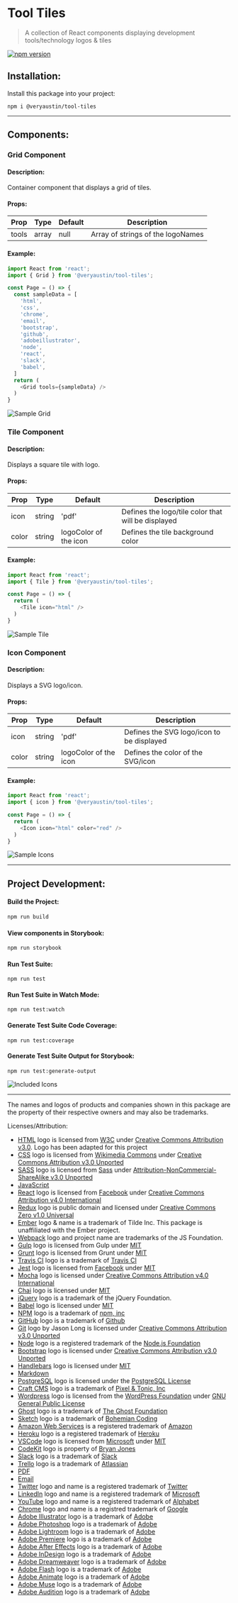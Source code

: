 # Tool Tiles

> A collection of React components displaying development tools/technology logos & tiles

[![npm version](https://img.shields.io/npm/v/@veryaustin/tool-tiles.svg?color=%23b6353b&style=popout-square)](https://www.npmjs.com/package/@veryaustin/tool-tiles)

## Installation:
Install this package into your project:
```
npm i @veryaustin/tool-tiles
```

---
## Components:

### Grid Component
#### Description:
Container component that displays a grid of tiles.
#### Props:
|Prop|Type|Default|Description|
|---|---|---|---|
|tools|array|null|Array of strings of the logoNames|

#### Example:
```javascript
import React from 'react';
import { Grid } from '@veryaustin/tool-tiles';

const Page = () => {
  const sampleData = [
    'html',
    'css',
    'chrome',
    'email',
    'bootstrap',
    'github',
    'adobeillustrator',
    'node',
    'react',
    'slack',
    'babel',
  ]
  return (
    <Grid tools={sampleData} />
  )
}
```
![Sample Grid](https://raw.githubusercontent.com/veryaustin/tool-tiles/master/docs/img/sampleGrid.png)


### Tile Component
#### Description:
Displays a square tile with logo.
#### Props:
|Prop|Type|Default|Description|
|---|---|---|---|
|icon|string|'pdf'|Defines the logo/tile color that will be displayed|
|color|string|logoColor of the icon|Defines the tile background color|

#### Example:
```javascript
import React from 'react';
import { Tile } from '@veryaustin/tool-tiles';

const Page = () => {
  return (
    <Tile icon="html" />
  )
}
```
![Sample Tile](https://raw.githubusercontent.com/veryaustin/tool-tiles/master/docs/img/sampleTile.png)


### Icon Component
#### Description:
Displays a SVG logo/icon.
#### Props:
|Prop|Type|Default|Description|
|---|---|---|---|
|icon|string|'pdf'|Defines the SVG logo/icon to be displayed|
|color|string|logoColor of the icon|Defines the color of the SVG/icon|

#### Example:
```javascript
import React from 'react';
import { icon } from '@veryaustin/tool-tiles';

const Page = () => {
  return (
    <Icon icon="html" color="red" />
  )
}
```
![Sample Icons](https://raw.githubusercontent.com/veryaustin/tool-tiles/master/docs/img/sampleIcon.png)


---
## Project Development:

#### Build the Project:
```bash
npm run build
```

#### View components in Storybook:
```bash
npm run storybook
```


#### Run Test Suite:
```
npm run test 
```

#### Run Test Suite in Watch Mode:
```
npm run test:watch 
```

#### Generate Test Suite Code Coverage:
```
npm run test:coverage 
```

#### Generate Test Suite Output for Storybook:
```
npm run test:generate-output
```

![Included Icons](https://raw.githubusercontent.com/veryaustin/tool-tiles/master/docs/img/iconsProof.png)

___
The names and logos of products and companies shown in this package are the property of their respective owners and may also be trademarks.

Licenses/Attribution:
* [HTML] logo is licensed from [W3C](https://www.w3c.org/html/logo) under [Creative Commons Attribution v3.0](https://creativecommons.org/licenses/by/3.0/legalcode). Logo has been adapted for this project
* [CSS] logo is licensed from [Wikimedia Commons](https://commons.wikimedia.org/wiki/File:CSS3_logo_and_wordmark.svg) under [Creative Commons Attribution v3.0 Unported](https://creativecommons.org/licenses/by/3.0/deed.en)
* [SASS] logo is licensed from [Sass](https://sass-lang.com/styleguide/brand) under [Attribution-NonCommercial-ShareAlike v3.0 Unported](https://creativecommons.org/licenses/by-nc-sa/3.0/deed.en_US)
* [JavaScript]
* [React] logo is licensed from [Facebook](https://facebook.com) under [Creative Commons Attribution v4.0 International](https://creativecommons.org/licenses/by/4.0/)
* [Redux] logo is public domain and licensed under [Creative Commons Zero v1.0 Universal](https://creativecommons.org/publicdomain/zero/1.0/)
* [Ember] logo & name is a trademark of Tilde Inc. This package is unaffiliated with the Ember project.
* [Webpack] logo and project name are trademarks of the JS Foundation.
* [Gulp] logo is licensed from Gulp under [MIT](https://opensource.org/licenses/MIT)
* [Grunt] logo is licensed from Grunt under [MIT](https://opensource.org/licenses/MIT)
* [Travis CI] logo is a trademark of [Travis CI]
* [Jest] logo is licensed from [Facebook](https://facebook.com) under [MIT](https://opensource.org/licenses/MIT)
* [Mocha] logo is licensed under [Creative Commons Attribution v4.0 International](https://creativecommons.org/licenses/by/4.0/)
* [Chai] logo is licensed under [MIT](https://opensource.org/licenses/MIT)
* [jQuery] logo is a trademark of the jQuery Foundation.
* [Babel] logo is licensed under [MIT](https://opensource.org/licenses/MIT)
* [NPM] logo is a trademark of [npm, inc](https://npmjs.com)
* [GitHub] logo is a trademark of [Github]
* [Git] logo by Jason Long is licensed under [Creative Commons Attribution v3.0 Unported](https://creativecommons.org/licenses/by/3.0/)
* [Node] logo is a registered trademark of the [Node.js Foundation](https://foundation.nodejs.org/)
* [Bootstrap] logo is licensed under [Creative Commons Attribution v3.0 Unported](https://creativecommons.org/licenses/by/3.0/)
* [Handlebars] logo is licensed under [MIT](https://opensource.org/licenses/MIT)
* [Markdown]
* [PostgreSQL] logo is licensed under the [PostgreSQL License](https://opensource.org/licenses/postgresql)
* [Craft CMS] logo is a trademark of [Pixel & Tonic, Inc](https://pixelandtonic.com/)
* [Wordpress] logo is licensed from the [WordPress Foundation](https://wordpressfoundation.org/) under [GNU General Public License](https://www.gnu.org/copyleft/gpl.html)
* [Ghost] logo is a trademark of [The Ghost Foundation](https://ghost.org/contact/)
* [Sketch] logo is a trademark of [Bohemian Coding](http://bohemiancoding.com/)
* [Amazon Web Services] is a registered trademark of [Amazon](https://amazon.com)
* [Heroku] logo is a registered trademark of [Heroku]
* [VSCode] logo is licensed from [Microsoft] under [MIT](https://opensource.org/licenses/MIT)
* [CodeKit] logo is property of [Bryan Jones](https://twitter.com/bdkjones)
* [Slack] logo is a trademark of [Slack]
* [Trello] logo is a trademark of [Atlassian]
* [PDF]
* [Email]
* [Twitter] logo and name is a registered trademark of [Twitter]
* [LinkedIn] logo and name is a registered trademark of [Microsoft]
* [YouTube] logo and name is a registered trademark of [Alphabet]
* [Chrome] logo and name is a registred trademark of [Google]
* [Adobe Illustrator] logo is a trademark of [Adobe]
* [Adobe Photoshop] logo is a trademark of [Adobe]
* [Adobe Lightroom] logo is a trademark of [Adobe]
* [Adobe Premiere] logo is a trademark of [Adobe]
* [Adobe After Effects] logo is a trademark of [Adobe]
* [Adobe InDesign] logo is a trademark of [Adobe]
* [Adobe Dreamweaver] logo is a trademark of [Adobe]
* [Adobe Flash] logo is a trademark of [Adobe]
* [Adobe Animate] logo is a trademark of [Adobe]
* [Adobe Muse] logo is a trademark of [Adobe]
* [Adobe Audition] logo is a trademark of [Adobe]

[HTML]: https://www.w3.org/TR/html5/
[CSS]: https://www.w3.org/Style/CSS/
[SASS]: http://sass-lang.com/
[JavaScript]: https://www.w3.org/standards/webdesign/script/
[React]: https://facebook.github.io/react/
[Redux]: http://redux.js.org/
[Ember]: https://emberjs.com/
[Webpack]: https://webpack.github.io/
[Gulp]: http://gulpjs.com/
[Grunt]: http://gruntjs.com/
[Travis CI]: https://travis-ci.com/
[Jest]: https://facebook.github.io/jest/
[Mocha]: https://mochajs.org/
[Chai]: http://chaijs.com/
[jQuery]: https://jquery.com/
[Babel]: https://babeljs.io/
[NPM]: https://npmjs.com/
[GitHub]: https://github.com/
[Git]: https://git-scm.com/
[Node]: https://nodejs.org/
[Bootstrap]: http://getbootstrap.com/
[Handlebars]: https://handlebarsjs.com/
[Markdown]: http://daringfireball.net/projects/markdown/
[PostgreSQL]: https://www.postgresql.org/
[Craft CMS]: https://craftcms.com/
[Wordpress]: https://wordpress.org/
[Ghost]: https://ghost.org/
[Sketch]: https://sketchapp.com/
[Amazon Web Services]: https://aws.amazon.com/
[Heroku]: https://www.heroku.com/
[VSCode]: https://code.visualstudio.com/
[CodeKit]: https://codekitapp.com
[Slack]: https://slack.com/
[Trello]: https://trello.com
[PDF]: https://acrobat.adobe.com/us/en/acrobat/about-adobe-pdf.html
[Email]: https://en.wikipedia.org/wiki/Email
[Twitter]: https://twitter.com
[LinkedIn]: https://linkedin.com
[YouTube]: https://youtube.com
[Chrome]: https://www.google.com/chrome/
[Adobe Illustrator]: https://www.adobe.com/products/illustrator.html
[Adobe Photoshop]: https://www.adobe.com/products/photoshop.html
[Adobe Lightroom]: https://www.adobe.com/products/photoshop-lightroom.html
[Adobe Premiere]: https://www.adobe.com/products/premiere.html
[Adobe After Effects]: https://www.adobe.com/products/aftereffects.html
[Adobe InDesign]: https://www.adobe.com/products/indesign.html
[Adobe Dreamweaver]: https://www.adobe.com/products/dreamweaver.html
[Adobe Flash]: https://www.adobe.com/products/animate.html
[Adobe Animate]: https://www.adobe.com/products/animate.html
[Adobe Muse]: http://muse.adobe.com/
[Adobe Audition]: https://www.adobe.com/products/audition.html

<!-- Companies -->
[Adobe]: https://adobe.com
[Alphabet]: https://abc.xyz/
[Atlassian]: https://www.atlassian.com/
[Google]: https://google.com
[Microsoft]: htts://microsoft.com